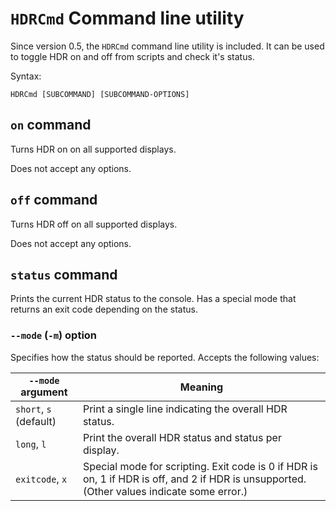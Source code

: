 `HDRCmd` Command line utility
=============================
Since version 0.5, the `HDRCmd` command line utility is included. It can be used to toggle HDR on and off from scripts and check it's status.

Syntax:

    HDRCmd [SUBCOMMAND] [SUBCOMMAND-OPTIONS]

## `on` command
Turns HDR on on all supported displays.

Does not accept any options.

## `off` command
Turns HDR off on all supported displays.

Does not accept any options.

## `status` command
Prints the current HDR status to the console. Has a special mode that returns an exit code depending on the status.

### `--mode` (`-m`) option
Specifies how the status should be reported. Accepts the following values:

| `--mode` argument     | Meaning |
|-----------------------|---------|
|`short`, `s` (default) | Print a single line indicating the overall HDR status. |
|`long`, `l`            | Print the overall HDR status and status per display. |
|`exitcode`, `x`        | Special mode for scripting. Exit code is 0 if HDR is on, 1 if HDR is off, and 2 if HDR is unsupported. (Other values indicate some error.) |
